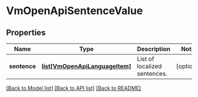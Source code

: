 # VmOpenApiSentenceValue

## Properties
Name | Type | Description | Notes
------------ | ------------- | ------------- | -------------
**sentence** | [**list[VmOpenApiLanguageItem]**](VmOpenApiLanguageItem.md) | List of localized sentences. | [optional] 

[[Back to Model list]](../README.md#documentation-for-models) [[Back to API list]](../README.md#documentation-for-api-endpoints) [[Back to README]](../README.md)

